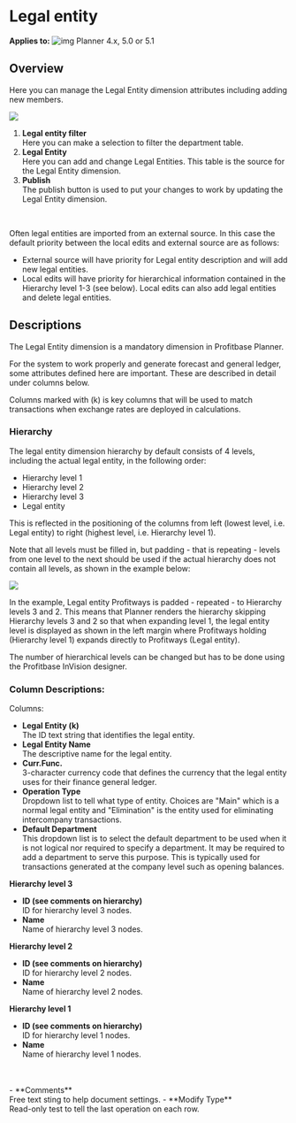 # Legal entity

**Applies to:** ![img](https://profitbasedocs.blob.core.windows.net/icons/yes-icon.png) Planner 4.x, 5.0 or 5.1

## Overview
Here you can manage the Legal Entity dimension attributes including adding new members.
<br/>

![](https://profitbasedocs.blob.core.windows.net/plannerimages/dimensions-legal-entity-and-department.jpg)

1. **Legal entity filter**<br/>
Here you can make a selection to filter the department table.
2. **Legal Entity**<br/>
Here you can add and change Legal Entities. This table is the source for the Legal Entity dimension.
3. **Publish**<br/>
The publish button is used to put your changes to work by updating the Legal Entity dimension.
<br/>

Often legal entities are imported from an external source. In this case the default priority between the local edits and external source are as follows:
- External source will have priority for Legal entity description and will add new legal entities.
- Local edits will have priority for hierarchical information contained in the Hierarchy level 1-3 (see below). Local edits can also add legal entities and delete legal entities.

## Descriptions

The Legal Entity dimension is a mandatory dimension in Profitbase Planner.

For the system to work properly and generate forecast and general ledger, some attributes defined here are important. These are described in detail under columns below.

Columns marked with (k) is key columns that will be used to match transactions when exchange rates are deployed in calculations.

### Hierarchy

The legal entity dimension hierarchy by default consists of 4 levels, including the actual legal entity, in the following order:

- Hierarchy level 1
- Hierarchy level 2
- Hierarchy level 3
- Legal entity

This is reflected in the positioning of the columns from left (lowest level, i.e. Legal entity) to right (highest level, i.e. Hierarchy level 1).

Note that all levels must be filled in, but padding - that is repeating - levels from one level to the next should be used if the actual hierarchy does not contain all levels, as shown in the example below:

![](https://profitbasedocs.blob.core.windows.net/plannerimages/LegalEntityPadding.JPG)

In the example, Legal entity Profitways is padded - repeated - to Hierarchy levels 3 and 2. This means that Planner renders the hierarchy skipping Hierarchy levels 3 and 2 so that when expanding level 1, the legal entity level is displayed as shown in the left margin where Profitways holding (Hierarchy level 1) expands directly to Profitways (Legal entity).

The number of hierarchical levels can be changed but has to be done using the Profitbase InVision designer.

### Column Descriptions:

Columns:

- **Legal Entity (k)**<br/>
The ID text string that identifies the legal entity.
- **Legal Entity Name**<br/>
The descriptive name for the legal entity.
- **Curr.Func.**<br/>
3-character currency code that defines the currency that the legal entity uses for their finance general ledger.
- **Operation Type**<br/>
Dropdown list to tell what type of entity. Choices are "Main" which is a normal legal entity and "Elimination" is the entity used for eliminating intercompany transactions.
- **Default Department**<br/>
This dropdown list is to select the default department to be used when it is not logical nor required to specify a department. It may be required to add a department to serve this purpose. This is typically used for transactions generated at the company level such as opening balances.

**Hierarchy level 3**<br/>

- **ID (see comments on hierarchy)**<br/>
ID for hierarchy level 3 nodes.
- **Name**<br/>
Name of hierarchy level 3 nodes.

**Hierarchy level 2**<br/>

- **ID (see comments on hierarchy)**<br/>
ID for hierarchy level 2 nodes.
- **Name**<br/>
Name of hierarchy level 2 nodes.

**Hierarchy level 1**<br/>

- **ID (see comments on hierarchy)**<br/>
ID for hierarchy level 1 nodes.
- **Name**<br/>
Name of hierarchy level 1 nodes.
<br/>
<br/>
- **Comments**<br/>
Free text sting to help document settings.
- **Modify Type**<br/>
Read-only test to tell the last operation on each row.
<br/>

